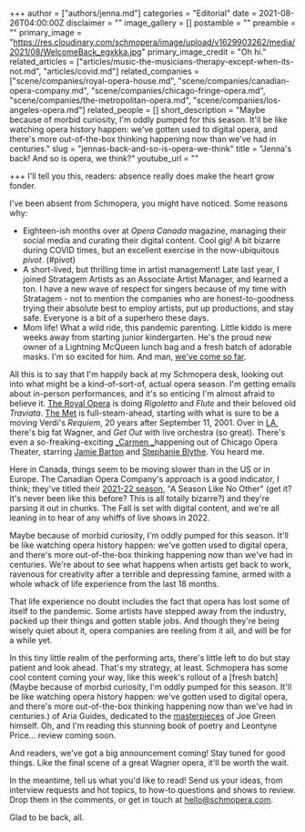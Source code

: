 +++
author = ["authors/jenna.md"]
categories = "Editorial"
date = 2021-08-26T04:00:00Z
disclaimer = ""
image_gallery = []
postamble = ""
preamble = ""
primary_image = "https://res.cloudinary.com/schmopera/image/upload/v1629903262/media/2021/08/WelcomeBack_egxkka.jpg"
primary_image_credit = "Oh hi."
related_articles = ["articles/music-the-musicians-therapy-except-when-its-not.md", "articles/covid.md"]
related_companies = ["scene/companies/royal-opera-house.md", "scene/companies/canadian-opera-company.md", "scene/companies/chicago-fringe-opera.md", "scene/companies/the-metropolitan-opera.md", "scene/companies/los-angeles-opera.md"]
related_people = []
short_description = "Maybe because of morbid curiosity, I'm oddly pumped for this season. It'll be like watching opera history happen: we've gotten used to digital opera, and there's more out-of-the-box thinking happening now than we've had in centuries."
slug = "jennas-back-and-so-is-opera-we-think"
title = "Jenna's back! And so is opera, we think?"
youtube_url = ""

+++
I'll tell you this, readers: absence really does make the heart grow fonder.

I've been absent from Schmopera, you might have noticed. Some reasons why:

* Eighteen-ish months over at _Opera Canada_ magazine, managing their social media and curating their digital content. Cool gig! A bit bizarre during COVID times, but an excellent exercise in the now-ubiquitous _pivot_. (#pivot)
* A short-lived, but thrilling time in artist management! Late last year, I joined Stratagem Artists as an Associate Artist Manager, and learned a ton. I have a new wave of respect for singers because of my time with Stratagem - not to mention the companies who are honest-to-goodness trying their absolute best to employ artists, put up productions, and stay safe. Everyone is a bit of a superhero these days.
* Mom life! What a wild ride, this pandemic parenting. Little kiddo is mere weeks away from starting junior kindergarten. He's the proud new owner of a Lightning McQueen lunch bag and a fresh batch of adorable masks. I'm so excited for him. And man, [we've come so far](https://www.facebook.com/235018263337389/photos/pb.100063763651757.-2207520000../855167714655771/?type=3).

All this is to say that I'm happily back at my Schmopera desk, looking out into what might be a kind-of-sort-of, actual opera season. I'm getting emails about in-person performances, and it's so enticing I'm almost afraid to believe it. [The Royal Opera](https://www.roh.org.uk/tickets-and-events) is doing _Rigoletto_ and _Flute_ and their beloved old _Traviata_. [The Met](https://www.metopera.org/season/2021-22-season/) is full-steam-ahead, starting with what is sure to be a moving Verdi's _Requiem_, 20 years after September 11, 2001. Over in [LA](https://www.laopera.org/performances/shows), there's big fat Wagner, and _Get Out_ with live orchestra (so great). There's even a so-freaking-exciting [_Carmen _](https://chicagooperatheater.org/season/carmen)happening out of Chicago Opera Theater, starring [Jamie Barton](https://www.schmopera.com/talking-with-singers-jamie-barton/) and [Stephanie Blythe](https://www.schmopera.com/talking-with-singers-stephanie-blythe/). You heard me.

Here in Canada, things seem to be moving slower than in the US or in Europe. The Canadian Opera Company's approach is a good indicator, I think; they've titled their [2021-22 season](https://www.coc.ca/2122), "A Season Like No Other" (get it? It's never been like this before? This is all totally bizarre?) and they're parsing it out in chunks. The Fall is set with digital content, and we're all leaning in to hear of any whiffs of live shows in 2022.

Maybe because of morbid curiosity, I'm oddly pumped for this season. It'll be like watching opera history happen: we've gotten used to digital opera, and there's more out-of-the-box thinking happening now than we've had in centuries. We're about to see what happens when artists get back to work, ravenous for creativity after a terrible and depressing famine, armed with a whole whack of life experience from the last 18 months.

That life experience no doubt includes the fact that opera has lost some of itself to the pandemic. Some artists have stepped away from the industry, packed up their things and gotten stable jobs. And though they're being wisely quiet about it, opera companies are reeling from it all, and will be for a while yet.

In this tiny little realm of the performing arts, there's little left to do but stay patient and look ahead. That's my strategy, at least. Schmopera has some cool content coming your way, like this week's rollout of a \[fresh batch\](Maybe because of morbid curiosity, I'm oddly pumped for this season. It'll be like watching opera history happen: we've gotten used to digital opera, and there's more out-of-the-box thinking happening now than we've had in centuries.) of Aria Guides, dedicated to the [masterpieces](https://www.schmopera.com/aria-guides-pace-pace-mio-dio/) of Joe Green himself. Oh, and I'm reading this stunning book of poetry and Leontyne Price... review coming soon.

And readers, we've got a big announcement coming! Stay tuned for good things. Like the final scene of a great Wagner opera, it'll be worth the wait.

In the meantime, tell us what you'd like to read! Send us your ideas, from interview requests and hot topics, to how-to questions and shows to review. Drop them in the comments, or get in touch at [hello@schmopera.com](mailto:hello@schmopera.com).

Glad to be back, all.